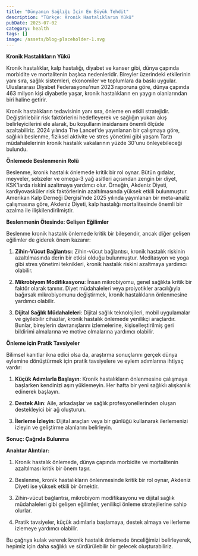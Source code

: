 ```yaml
---
title: "Dünyanın Sağlığı İçin En Büyük Tehdit"
description: "Türkçe: Kronik Hastalıkların Yükü"
pubDate: 2025-07-02
category: health
tags: []
image: /assets/blog-placeholder-1.svg
---
```


**Kronik Hastalıkların Yükü**

Kronik hastalıklar, kalp hastalığı, diyabet ve kanser gibi, dünya çapında morbidite ve mortalitenin başlıca nedenleridir. Bireyler üzerindeki etkilerinin yanı sıra, sağlık sistemleri, ekonomiler ve toplumlara da baskı uygular. Uluslararası Diyabet Federasyonu'nun 2023 raporuna göre, dünya çapında 463 milyon kişi diyabetle yaşar, kronik hastalıkların en yaygın olanlarından biri haline getirir.

Kronik hastalıkların tedavisinin yanı sıra, önleme en etkili stratejidir. Değiştirilebilir risk faktörlerini hedefleyerek ve sağlığın yukarı akış belirleyicilerini ele alarak, bu koşulların insidansını önemli ölçüde azaltabiliriz. 2024 yılında The Lancet'de yayınlanan bir çalışmaya göre, sağlıklı beslenme, fiziksel aktivite ve stres yönetimi gibi yaşam Tarzı müdahalelerinin kronik hastalık vakalarının yüzde 30'unu önleyebileceği bulundu.

**Önlemede Beslenmenin Rolü**

Beslenme, kronik hastalık önlemede kritik bir rol oynar. Bütün gıdalar, meyveler, sebzeler ve omega-3 yağ asitleri açısından zengin bir diyet, KSK'larda riskini azaltmaya yardımcı olur. Örneğin, Akdeniz Diyeti, kardiyovasküler risk faktörlerinin azaltılmasında yüksek etkili bulunmuştur. Amerikan Kalp Derneği Dergisi'nde 2025 yılında yayınlanan bir meta-analiz çalışmasına göre, Akdeniz Diyeti, kalp hastalığı mortalitesinde önemli bir azalma ile ilişkilendirilmiştir.

**Beslenmenin Ötesinde: Gelişen Eğilimler**

Beslenme kronik hastalık önlemede kritik bir bileşendir, ancak diğer gelişen eğilimler de giderek önem kazanır:

1. **Zihin-Vücut Bağlantısı**: Zihin-vücut bağlantısı, kronik hastalık riskinin azaltılmasında derin bir etkisi olduğu bulunmuştur. Meditasyon ve yoga gibi stres yönetimi teknikleri, kronik hastalık riskini azaltmaya yardımcı olabilir.

2. **Mikrobiyom Modifikasyonu**: İnsan mikrobiyomu, genel sağlıkta kritik bir faktör olarak tanınır. Diyet müdahaleleri veya proiyotikler aracılığıyla bağırsak mikrobiyomunu değiştirmek, kronik hastalıkların önlenmesine yardımcı olabilir.

3. **Dijital Sağlık Müdahaleleri**: Dijital sağlık teknolojileri, mobil uygulamalar ve giyilebilir cihazlar, kronik hastalık önlemede yenilikçi araçlardır. Bunlar, bireylerin davranışlarını izlemelerine, kişiselleştirilmiş geri bildirimi almalarına ve motive olmalarına yardımcı olabilir.

**Önleme için Pratik Tavsiyeler**

Bilimsel kanıtlar ikna edici olsa da, araştırma sonuçlarını gerçek dünya eylemine dönüştürmek için pratik tavsiyelere ve eylem adımlarına ihtiyaç vardır:

1. **Küçük Adımlarla Başlayın**: Kronik hastalıkların önlenmesine çalışmaya başlarken kendinizi aşırı yüklemeyin. Her hafta bir yeni sağlıklı alışkanlık edinerek başlayın.

2. **Destek Alın**: Aile, arkadaşlar ve sağlık profesyonellerinden oluşan destekleyici bir ağ oluşturun.

3. **İlerleme İzleyin**: Dijital araçları veya bir günlüğü kullanarak ilerlemenizi izleyin ve geliştirme alanlarını belirleyin.

**Sonuç: Çağrıda Bulunma**

**Anahtar Alıntılar:**

1. Kronik hastalık önlemede, dünya çapında morbidite ve mortalitenin azaltılması kritik bir önem taşır.

2. Beslenme, kronik hastalıkların önlenmesinde kritik bir rol oynar, Akdeniz Diyeti ise yüksek etkili bir örnektir.

3. Zihin-vücut bağlantısı, mikrobiyom modifikasyonu ve dijital sağlık müdahaleleri gibi gelişen eğilimler, yenilikçi önleme stratejilerine sahip olurlar.

4. Pratik tavsiyeler, küçük adımlarla başlamaya, destek almaya ve ilerleme izlemeye yardımcı olabilir.

Bu çağrıya kulak vererek kronik hastalık önlemede önceliğimizi belirleyerek, hepimiz için daha sağlıklı ve sürdürülebilir bir gelecek oluşturabiliriz.